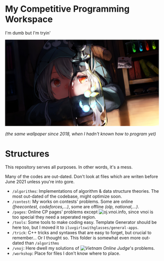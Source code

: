 # My Competitive Programming Workspace

I'm dumb but I'm tryin'

![since2018](https://raw.githubusercontent.com/iluvgirlswithglasses/cpp/main/cover.jpg)

*(the same wallpaper since 2018, when I hadn't known how to program yet)*

# Structures

This repository serves all purposes. In other words, it's a mess.

Many of the codes are out-dated. Don't look at files which are writen before June 2021 unless you're into gore.

- `/algorithms`: Implementations of algorithm & data structure theories. The most out-dated of the codebase, might optimize soon.
- `/contest`: My works on contests' problems. Some are online *(freecontest, codeforces,...)*, some are offline *(olp, national,...)*.
- `/pages`: Online CP pages' problems except ![oj.vnoi.info](https://oj.vnoi.info/), since vnoi is too special they need a seperated region.
- `/tools`: Some tools to make coding easy. Template Generator should be here too, but I moved it to `iluvgirlswithglasses/general-apps`.
- `/trick`: C++ tricks and syntaxes that are easy to forget, but crucial to remember... Or I thought so. This folder is somewhat even more out-dated than `/algorithms`
- `/vnoj`: Here dwell my solutions of *![Vietnam Online Judge](https://oj.vnoi.info/)*'s problems.
- `/workshop`: Place for files I don't know where to place.
